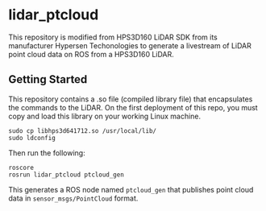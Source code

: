 # lidar_ptcloud

This repository is modified from HPS3D160 LiDAR SDK from its manufacturer Hypersen Techonologies to generate a livestream of LiDAR point cloud data on ROS from a HPS3D160 LiDAR. 

## Getting Started
This repository contains a .so file (compiled library file) that encapsulates the commands to the LiDAR. On the first deployment of this repo, you must copy and load this library on your working Linux machine.
```
sudo cp libhps3d641712.so /usr/local/lib/
sudo ldconfig
```
Then run the following:
```
roscore
rosrun lidar_ptcloud ptcloud_gen
```
This generates a ROS node named `ptcloud_gen` that publishes point cloud data in `sensor_msgs/PointCloud` format.
